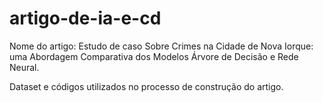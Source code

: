 # artigo-de-ia-e-cd
Nome do artigo: 
Estudo de caso Sobre Crimes na Cidade de Nova Iorque: uma Abordagem Comparativa dos Modelos Árvore de Decisão e Rede Neural.

Dataset e códigos utilizados no processo de construção do artigo.

